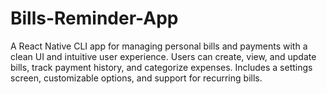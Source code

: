 # Bills-Reminder-App
A React Native CLI app for managing personal bills and payments with a clean UI and intuitive user experience. Users can create, view, and update bills, track payment history, and categorize expenses. Includes a settings screen, customizable options, and support for recurring bills.

